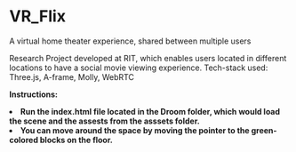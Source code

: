 # VR_Flix
A virtual home theater experience, shared between multiple users

Research Project developed at RIT, which enables users located in different locations to have a social movie viewing experience.
Tech-stack used: Three.js, A-frame, Molly, WebRTC


<b>Instructions<b>:<br>
<li>Run the index.html file located in the Droom folder, which would load the scene and the assests from the asssets folder.
<li>You can move around the space by moving the pointer to the green-colored blocks on the floor.
